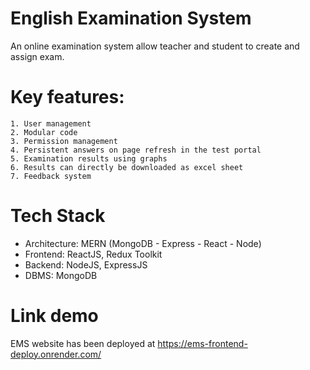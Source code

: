# English Examination System

An online examination system allow teacher and student to create and assign exam.

# Key features:
    1. User management
    2. Modular code
    3. Permission management
    4. Persistent answers on page refresh in the test portal
    5. Examination results using graphs
    6. Results can directly be downloaded as excel sheet
    7. Feedback system
    
# Tech Stack

* Architecture: MERN (MongoDB - Express - React - Node)
* Frontend: ReactJS, Redux Toolkit
* Backend: NodeJS, ExpressJS
* DBMS: MongoDB

 
# Link demo

EMS website has been deployed at https://ems-frontend-deploy.onrender.com/
